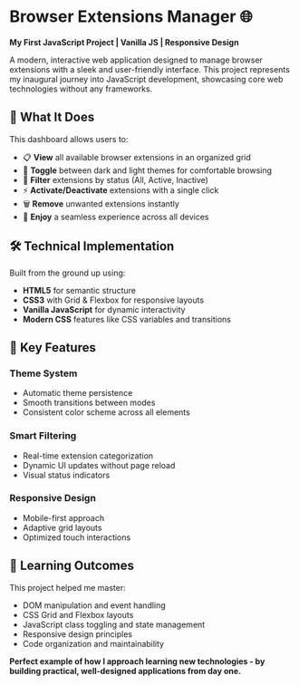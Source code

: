# Browser Extensions Manager 🌐

**My First JavaScript Project | Vanilla JS | Responsive Design**

A modern, interactive web application designed to manage browser extensions with a sleek and user-friendly interface. This project represents my inaugural journey into JavaScript development, showcasing core web technologies without any frameworks.

## 🎯 What It Does

This dashboard allows users to:
- 📋 **View** all available browser extensions in an organized grid
- 🌙 **Toggle** between dark and light themes for comfortable browsing
- 🔄 **Filter** extensions by status (All, Active, Inactive)
- ⚡ **Activate/Deactivate** extensions with a single click
- 🗑️ **Remove** unwanted extensions instantly
- 📱 **Enjoy** a seamless experience across all devices

## 🛠️ Technical Implementation

Built from the ground up using:
- **HTML5** for semantic structure
- **CSS3** with Grid & Flexbox for responsive layouts
- **Vanilla JavaScript** for dynamic interactivity
- **Modern CSS** features like CSS variables and transitions

## 🌟 Key Features

### Theme System
- Automatic theme persistence
- Smooth transitions between modes
- Consistent color scheme across all elements

### Smart Filtering
- Real-time extension categorization
- Dynamic UI updates without page reload
- Visual status indicators

### Responsive Design
- Mobile-first approach
- Adaptive grid layouts
- Optimized touch interactions

## 🚀 Learning Outcomes

This project helped me master:
- DOM manipulation and event handling
- CSS Grid and Flexbox layouts
- JavaScript class toggling and state management
- Responsive design principles
- Code organization and maintainability


**Perfect example of how I approach learning new technologies - by building practical, well-designed applications from day one.**
